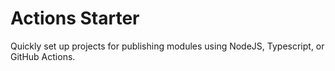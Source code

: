 # Actions Starter

Quickly set up projects for publishing modules using NodeJS, Typescript, or GitHub Actions.
